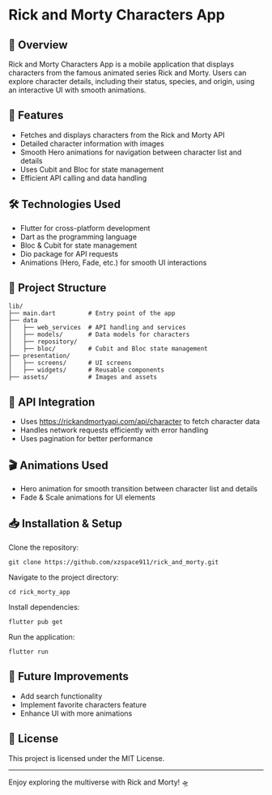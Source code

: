 # Rick and Morty Characters App

## 📱 Overview

Rick and Morty Characters App is a mobile application that displays characters from the famous animated series Rick and Morty. Users can explore character details, including their status, species, and origin, using an interactive UI with smooth animations.

## 🚀 Features

- Fetches and displays characters from the Rick and Morty API
- Detailed character information with images
- Smooth Hero animations for navigation between character list and details
- Uses Cubit and Bloc for state management
- Efficient API calling and data handling

## 🛠️ Technologies Used

- Flutter for cross-platform development
- Dart as the programming language
- Bloc & Cubit for state management
- Dio package for API requests
- Animations (Hero, Fade, etc.) for smooth UI interactions

## 📂 Project Structure
```
lib/
├── main.dart         # Entry point of the app
├── data
│   ├── web_services  # API handling and services
│   ├── models/       # Data models for characters
│   ├── repository/
│   ├── bloc/         # Cubit and Bloc state management
├── presentation/
│   ├── screens/      # UI screens
│   ├── widgets/      # Reusable components
├── assets/           # Images and assets
```
## 📡 API Integration

- Uses https://rickandmortyapi.com/api/character to fetch character data
- Handles network requests efficiently with error handling
- Uses pagination for better performance

## 🎬 Animations Used

- Hero animation for smooth transition between character list and details
- Fade & Scale animations for UI elements

## 📥 Installation & Setup

Clone the repository:
```
git clone https://github.com/xzspace911/rick_and_morty.git
```

Navigate to the project directory:
```
cd rick_morty_app
```
Install dependencies:
```
flutter pub get
```
Run the application:
```
flutter run
```

## 📌 Future Improvements

- Add search functionality
- Implement favorite characters feature
- Enhance UI with more animations

## 📜 License

This project is licensed under the MIT License.

---
Enjoy exploring the multiverse with Rick and Morty! 🛸


